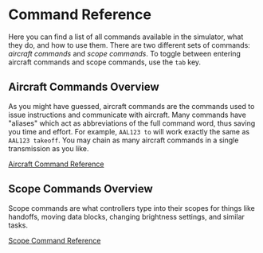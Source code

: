 # Command Reference

Here you can find a list of all commands available in the simulator, what they do, and how to use them. There are two different sets of commands: _aircraft commands_ and _scope commands_. To toggle between entering aircraft commands and scope commands, use the `tab` key.

## Aircraft Commands Overview

As you might have guessed, aircraft commands are the commands used to issue instructions and communicate with aircraft. Many commands have "aliases" which act as abbreviations of the full command word, thus saving you time and effort. For example, `AAL123 to` will work exactly the same as `AAL123 takeoff`. You may chain as many aircraft commands in a single transmission as you like.

[Aircraft Command Reference](aircraft-commands.md)

## Scope Commands Overview

Scope commands are what controllers type into their scopes for things like handoffs, moving data blocks, changing brightness settings, and similar tasks.

[Scope Command Reference](scope-commands.md)
